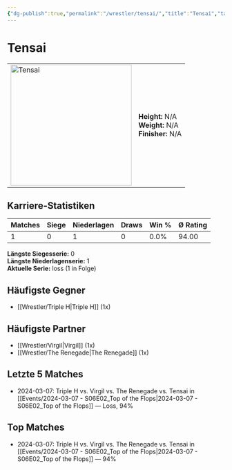 ```yaml
---
{"dg-publish":true,"permalink":"/wrestler/tensai/","title":"Tensai","tags":["wrestler"],"noteIcon":""}
---
```



# Tensai

<table>
        <tr>
        <td><img src="https://github.com/CptSpaulding1980/choke-slam-wrestling/releases/download/images/Tensai.png" width="280" alt="Tensai"></td>
        <td>
        <b>Height:</b> N/A<br>
        <b>Weight:</b> N/A<br>
        <b>Finisher:</b> N/A<br>
        </td>
        </tr>
        </table>
        

## Karriere-Statistiken

| Matches | Siege | Niederlagen | Draws | Win % | Ø Rating |
|---------|-------|-------------|-------|-------|-----------|
| 1 | 0 | 1 | 0 | 0.0% | 94.00 |

**Längste Siegesserie:** 0<br>**Längste Niederlagenserie:** 1<br>**Aktuelle Serie:** loss (1 in Folge)


## Häufigste Gegner
- [[Wrestler/Triple H\|Triple H]] (1x)

## Häufigste Partner
- [[Wrestler/Virgil\|Virgil]] (1x)
- [[Wrestler/The Renegade\|The Renegade]] (1x)

## Letzte 5 Matches
- 2024-03-07: Triple H vs. Virgil vs. The Renegade vs. Tensai in [[Events/2024-03-07 - S06E02_Top of the Flops\|2024-03-07 - S06E02_Top of the Flops]] — Loss, 94%

## Top Matches
- 2024-03-07: Triple H vs. Virgil vs. The Renegade vs. Tensai in [[Events/2024-03-07 - S06E02_Top of the Flops\|2024-03-07 - S06E02_Top of the Flops]] — 94%
